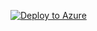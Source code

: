 [![Deploy to Azure](https://aka.ms/deploytoazurebutton)](https://portal.azure.com/#create/Microsoft.Template/uri/) 